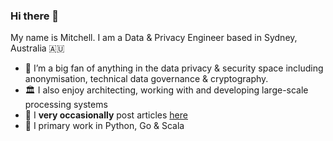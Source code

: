 ### Hi there 👋

My name is Mitchell. I am a Data & Privacy Engineer based in Sydney, Australia 🇦🇺
- 🔭 I’m a big fan of anything in the data privacy & security space including anonymisation, technical data governance & cryptography.
- 🏛️ I also enjoy architecting, working with and developing large-scale processing systems
- 🌱 I **very occasionally** post articles [here](https://mitchelllisle.github.io/)
- 💭 I primary work in Python, Go & Scala
